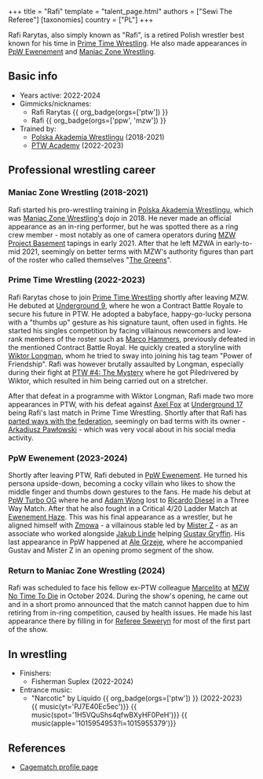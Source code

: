+++
title = "Rafi"
template = "talent_page.html"
authors = ["Sewi The Referee"]
[taxonomies]
country = ["PL"]
+++

Rafi Rarytas, also simply known as "Rafi", is a retired Polish wrestler best known for his time in [Prime Time Wrestling](@/o/ptw.md). He also made appearances in [PpW Ewenement](@/o/ppw.md) and [Maniac Zone Wrestling](@/o/mzw.md).

## Basic info
* Years active: 2022-2024
* Gimmicks/nicknames:
  - Rafi Rarytas {{ org_badge(orgs=['ptw']) }}
  - Rafi {{ org_badge(orgs=['ppw', 'mzw']) }}
* Trained by:
  - [Polska Akademia Wrestlingu](@/o/paw.md) (2018-2021)
  - [PTW Academy](@/o/ptw-academy.md) (2022-2023)

## Professional wrestling career

### Maniac Zone Wrestling (2018-2021)

Rafi started his pro-wrestling training in [Polska Akademia Wrestlingu](@/o/paw.md), which was [Maniac Zone Wrestling's](@/o/mzw.md) dojo in 2018. He never made an official appearance as an in-ring performer, but he was spotted there as a ring crew member - most notably as one of camera operators during [MZW Project Basement](@/e/project-basement.md) tapings in early 2021. After that he left MZWA in early-to-mid 2021, seemingly on better terms with MZW's authority figures than part of the roster who called themselves "[The Greens](@/a/the-greens.md)".

### Prime Time Wrestling (2022-2023)

Rafi Rarytas chose to join [Prime Time Wrestling](@/o/ptw.md) shortly after leaving MZW. He debuted at [Underground 9](@/e/ptw/2022-10-30-ptw-underground-9.md), where he won a Contract Battle Royale to secure his future in PTW. He adopted a babyface, happy-go-lucky persona with a "thumbs up" gesture as his signature taunt, often used in fights. He started his singles competition by facing villainous newcomers and low-rank members of the roster such as [Marco Hammers](@/w/marco-hammers.md), previously defeated in the mentioned Contract Battle Royal. He quickly created a storyline with [Wiktor Longman](@/w/wiktor-longman.md), whom he tried to sway into joining his tag team "Power of Friendship". Rafi was however brutally assaulted by Longman, especially during their fight at [PTW #4: The Mystery](@/e/ptw/2023-06-25-ptw-4-mystery.md) where he got Piledrivered by Wiktor, which resulted in him being carried out on a stretcher.

After that defeat in a programme with Wiktor Longman, Rafi made two more appearances in PTW, with his defeat against [Axel Fox](@/w/axel-fox.md) at [Underground 17](@/e/ptw/2023-09-03-ptw-underground-17.md) being Rafi's last match in Prime Time Wrestling. Shortly after that Rafi has [parted ways with the federation](@/a/ptw-exits.md), seemingly on bad terms with its owner - [Arkadiusz Pawłowski](@/w/pan-pawlowski.md) - which was very vocal about in his social media activity.

### PpW Ewenement (2023-2024)

Shortly after leaving PTW, Rafi debuted in [PpW Ewenement](@/o/ppw.md). He turned his persona upside-down, becoming a cocky villain who likes to show the middle finger and thumbs down gestures to the fans. He made his debut at [PpW Turbo OG](@/e/ppw/2023-12-08-ppw-turbo-og.md) where he and [Adam Wong](@/w/adam-wong.md) lost to [Ricardo Diesel](@/w/ricardo-diesel.md) in a Three Way Match. After that he also fought in a Critical 4/20 Ladder Match at [Ewenement Haze](@/e/ppw/2024-04-20-ppw-ewenement-haze.md). This was his final appearance as a wrestler, but he aligned himself with [Zmowa](@/a/the-collusion.md) - a villainous stable led by [Mister Z](@/w/mister-z.md) - as an associate who worked alongside [Jakub Linde](@/w/jakub-linde.md) helping [Gustav Gryffin](@/w/gustav-gryffin.md). His last appearance in PpW happened at [Ale Grzeje](@/e/ppw/2024-07-13-ppw-ale-grzeje.md), where he accompanied Gustav and Mister Z in an opening promo segment of the show.

### Return to Maniac Zone Wrestling (2024)

Rafi was scheduled to face his fellow ex-PTW colleague [Marcelito](@/w/marcelito.md) at [MZW No Time To Die](@/e/mzw/2024-10-12-mzw-no-time-to-die.md) in October 2024. During the show's opening, he came out and in a short promo announced that the match cannot happen due to him retiring from in-ring competition, caused by health issues. He made his last appearance there by filling in for [Referee Seweryn](@/w/sedzia-seweryn.md) for most of the first part of the show.

## In wrestling

* Finishers:
  - Fisherman Suplex (2022-2024)
* Entrance music:
  - "Narcotic" by Liquido
 {{ org_badge(orgs=['ptw']) }} (2022-2023) <br>
 {{ music(yt='PJ7E40Ec5ec')}}
 {{ music(spot='1H5VQuShs4qfwBXyHF0PeH')}}
 {{ music(apple='1015954953?i=1015955379')}}

## References

* [Cagematch profile page](https://www.cagematch.net/?id=2&nr=27249)
